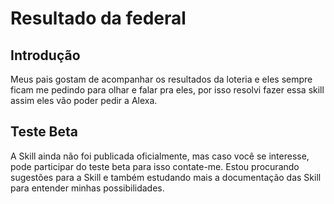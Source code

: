 # Resultado da federal

## Introdução

Meus pais gostam de acompanhar os resultados da loteria e eles sempre ficam me pedindo para olhar e falar pra eles, por isso resolvi fazer essa skill assim eles vão poder pedir a Alexa.

## Teste Beta

A Skill ainda não foi publicada oficialmente, mas caso você se interesse, pode participar do teste beta para isso contate-me. Estou procurando sugestões para a Skill e também estudando mais a documentação das Skill para entender minhas possibilidades.